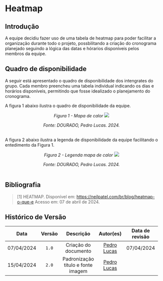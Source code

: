 # Heatmap

## Introdução
A equipe decidiu fazer uso de uma tabela de heatmap para poder facilitar a organização durante todo o projeto, possbilitando a criação do cronograma planejado seguindo a lógica das datas e hórarios disponíveis pelos membros da equipe.

## Quadro de disponibilidade

A seguir está apresentado o quadro de disponibilidade dos intengrates do grupo. Cada membro preencheu uma tabela individual indicando os dias e horários disponíveis, permitindo que fosse idealizado o planejamento do cronograma. 

A figura 1 abaixo ilustra o quadro de disponibilidade da equipe.

<center>

*Figura 1 - Mapa de calor*
<img src='https://raw.githubusercontent.com/Interacao-Humano-Computador/2024.1-Prefeitura-Lagoa-da-Prata/main/docs/assets/images/heatmapTotal.png'></img>

*Fonte: DOURADO, Pedro Lucas. 2024.*
<br><br>
</center>

A figura 2 abaixo ilustra a legenda de disponibilidade da equipe facilitando o entedimento da Figura 1. 

<center>

*Figura 2 - Legenda mapa de calor*
<img src='https://raw.githubusercontent.com/Interacao-Humano-Computador/2024.1-Prefeitura-Lagoa-da-Prata/main/docs/assets/images/heatmapDisponibilidade.png'></img>

*Fonte: DOURADO, Pedro Lucas. 2024.*
<br><br>

</center>

## Bibliografia

> [1] HEATMAP. Disponível em: https://neilpatel.com/br/blog/heatmap-o-que-e Acesso em: 07 de abril de 2024.

## Histórico de Versão

|    Data    | Versão |             Descrição              |                  Autor(es)                  | Data de revisão |                 Revisor(es)                  |
| :--------: | :----: | :--------------------------------: | :-----------------------------------------: | :-------------: | :------------------------------------------: |
| 07/04/2024 | `1.0`  |        Criação do documento        | [Pedro Lucas](https://github.com/lucasdray) |   07/04/2024    | [Cainã Freitas](https://github.com/freitasc) |
| 15/04/2024 | `2.0`  | Padronização titulo e fonte imagem | [Pedro Lucas](https://github.com/lucasdray) |                 |                                              |

